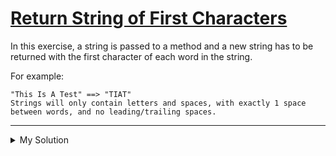 # [Return String of First Characters](https://www.codewars.com/kata/5639bdcef2f9b06ce800005b)

In this exercise, a string is passed to a method and a new string has to be returned with the first character of each
word in the string.

For example:

    "This Is A Test" ==> "TIAT"
    Strings will only contain letters and spaces, with exactly 1 space between words, and no leading/trailing spaces.

---

<details><summary>My Solution</summary>

```js
function makeString(s) {
  return s
    .split(" ")
    .map((w) => w[0])
    .join("");
}
```

</details>
